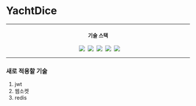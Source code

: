 # YachtDice

--- 

<div align="center">
  <h4>기술 스택</h4>&nbsp&nbsp
  <img src="https://img.shields.io/badge/Java-744E3B?style=flat-square"/>&nbsp
  <img src="https://img.shields.io/badge/Spring-6DB33F?style=flat-square&logo=Spring&logoColor=white">&nbsp
  <img src="https://img.shields.io/badge/SpringBoot-6DB33F?style=flat-square&logo=SpringBoot&logoColor=white"/>&nbsp
  <img src="https://img.shields.io/badge/Maven-C71A36?style=flat-square&logo=apachemaven&logoColor=white"/>&nbsp
  <img src="https://img.shields.io/badge/SpringSecurity-6DB33F?style=flat-square&logo=SpringSecurity&logoColor=white"/>&nbsp
</div>

---

### 새로 적용할 기술

1. jwt
2. 웹소켓
3. redis
